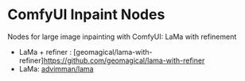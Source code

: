 # ComfyUI Inpaint Nodes

Nodes for large image inpainting with ComfyUI: LaMa with refinement

- LaMa + refiner : [geomagical/lama-with-refiner]https://github.com/geomagical/lama-with-refiner
- LaMa: [advimman/lama](https://github.com/advimman/lama)
